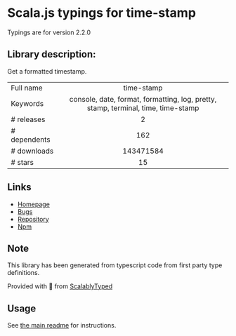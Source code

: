 
# Scala.js typings for time-stamp

Typings are for version 2.2.0

## Library description:
Get a formatted timestamp.

|                    |                 |
| ------------------ | :-------------: |
| Full name          | time-stamp |
| Keywords           | console, date, format, formatting, log, pretty, stamp, terminal, time, time-stamp |
| # releases         | 2 |
| # dependents       | 162 |
| # downloads        | 143471584 |
| # stars            | 15 |

## Links
- [Homepage](https://github.com/jonschlinkert/time-stamp)
- [Bugs](https://github.com/jonschlinkert/time-stamp/issues)
- [Repository](https://github.com/jonschlinkert/time-stamp)
- [Npm](https://www.npmjs.com/package/time-stamp)
    


## Note
This library has been generated from typescript code from first party type definitions.

Provided with :purple_heart: from [ScalablyTyped](https://github.com/oyvindberg/ScalablyTyped)

## Usage
See [the main readme](../../readme.md) for instructions.


